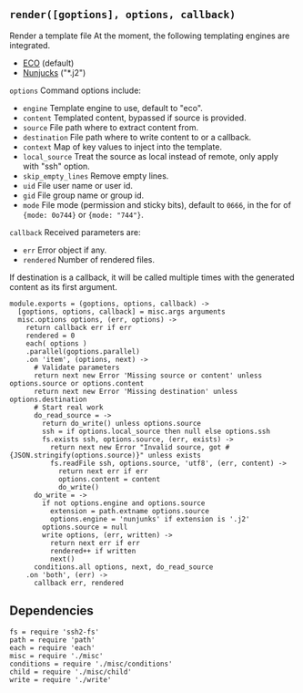 
`render([goptions], options, callback)`
---------------------------------------

Render a template file At the moment, the following templating engines are
integrated.

*   [ECO](http://github.com/sstephenson/eco) (default)   
*   [Nunjucks](http://mozilla.github.io/nunjucks/) ("*.j2")   

`options`               Command options include:
*   `engine`            Template engine to use, default to "eco".   
*   `content`           Templated content, bypassed if source is provided.   
*   `source`            File path where to extract content from.   
*   `destination`       File path where to write content to or a callback.   
*   `context`           Map of key values to inject into the template.   
*   `local_source`      Treat the source as local instead of remote, only apply with "ssh" option.   
*   `skip_empty_lines`  Remove empty lines.   
*   `uid`               File user name or user id.   
*   `gid`               File group name or group id.   
*   `mode`              File mode (permission and sticky bits), default to `0666`, in the for of `{mode: 0o744}` or `{mode: "744"}`.   

`callback`          Received parameters are:
*   `err`           Error object if any.   
*   `rendered`      Number of rendered files.   

If destination is a callback, it will be called multiple times with the
generated content as its first argument.

    module.exports = (goptions, options, callback) ->
      [goptions, options, callback] = misc.args arguments
      misc.options options, (err, options) ->
        return callback err if err
        rendered = 0
        each( options )
        .parallel(goptions.parallel)
        .on 'item', (options, next) ->
          # Validate parameters
          return next new Error 'Missing source or content' unless options.source or options.content
          return next new Error 'Missing destination' unless options.destination
          # Start real work
          do_read_source = ->
            return do_write() unless options.source
            ssh = if options.local_source then null else options.ssh
            fs.exists ssh, options.source, (err, exists) ->
              return next new Error "Invalid source, got #{JSON.stringify(options.source)}" unless exists
              fs.readFile ssh, options.source, 'utf8', (err, content) ->
                return next err if err
                options.content = content
                do_write()
          do_write = ->
            if not options.engine and options.source
              extension = path.extname options.source
              options.engine = 'nunjunks' if extension is '.j2'
            options.source = null
            write options, (err, written) ->
              return next err if err
              rendered++ if written
              next()
          conditions.all options, next, do_read_source
        .on 'both', (err) ->
          callback err, rendered

## Dependencies

    fs = require 'ssh2-fs'
    path = require 'path'
    each = require 'each'
    misc = require './misc'
    conditions = require './misc/conditions'
    child = require './misc/child'
    write = require './write'






